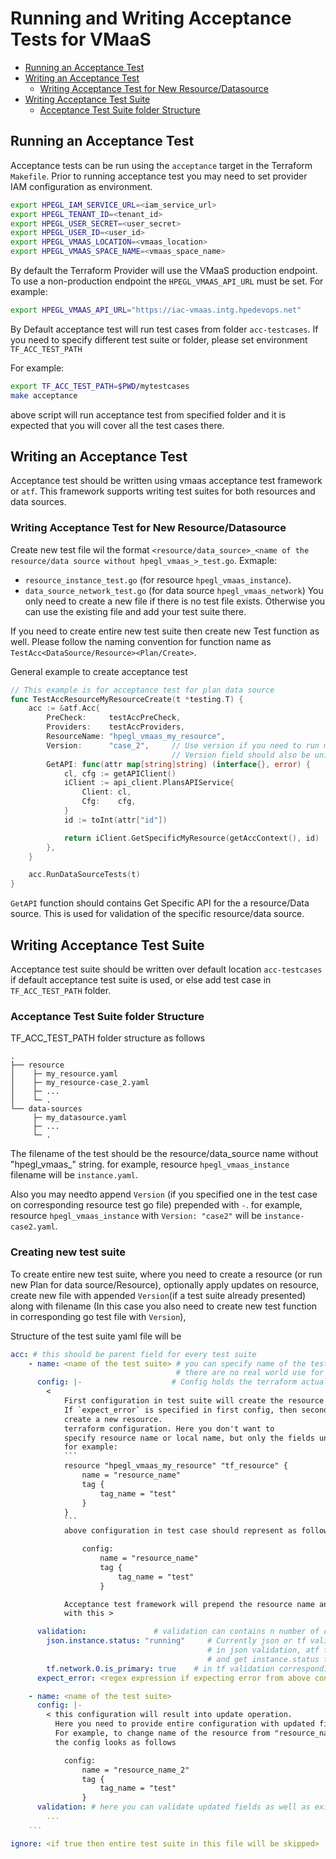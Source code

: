# Running and Writing Acceptance Tests for VMaaS
- [Running an Acceptance Test](#running-an-acceptance-test)
- [Writing an Acceptance Test](#writing-an-acceptance-test)
    - [Writing Acceptance Test for New Resource/Datasource](#writing-acceptance-test-for-new-resource-datasource)
- [Writing Acceptance Test Suite](#writing-acceptance-test-suite)
    - [Acceptance Test Suite folder Structure](#acceptance-test-suite-folder-structure)

## Running an Acceptance Test

Acceptance tests can be run using the `acceptance` target in the Terraform
`Makefile`. Prior to running acceptance test you may need to set provider
IAM configuration as environment.

```bash
export HPEGL_IAM_SERVICE_URL=<iam_service_url>
export HPEGL_TENANT_ID=<tenant_id>
export HPEGL_USER_SECRET=<user_secret>
export HPEGL_USER_ID=<user_id>
export HPEGL_VMAAS_LOCATION=<vmaas_location>
export HPEGL_VMAAS_SPACE_NAME=<vmaas_space_name>
```

By default the Terraform Provider will use the VMaaS production endpoint. To
use a non-production endpoint the `HPEGL_VMAAS_API_URL` must be set. For
example:
```bash
export HPEGL_VMAAS_API_URL="https://iac-vmaas.intg.hpedevops.net"
```

By Default acceptance test will run test cases from folder `acc-testcases`.
If you need to specify different test suite or folder, please set environment
`TF_ACC_TEST_PATH`

For example:
```bash
export TF_ACC_TEST_PATH=$PWD/mytestcases
make acceptance
```
above script will run acceptance test from specified folder and it is expected that
you will cover all the test cases there.


## Writing an Acceptance Test

Acceptance test should be written using vmaas acceptance test framework or `atf`. This
framework supports writing test suites for both resources and data sources.

### Writing Acceptance Test for New Resource/Datasource

Create new test file wil the format `<resource/data_source>_<name of the resource/data source without hpegl_vmaas_>_test.go`.
Exmaple:
- `resource_instance_test.go` (for resource `hpegl_vmaas_instance`).
- `data_source_network_test.go` (for data source `hpegl_vmaas_network`)
You only need to create a new file if there is no test file exists. Otherwise you can use the existing file
and add your test suite there.

If you need to create entire new test suite then create new Test function as well.
Please follow the naming convention for function name as `TestAcc<DataSource/Resource><Plan/Create>`.

General example to create acceptance test
```go
// This example is for acceptance test for plan data source
func TestAccResourceMyResourceCreate(t *testing.T) {
	acc := &atf.Acc{
		PreCheck:     testAccPreCheck,
		Providers:    testAccProviders,
		ResourceName: "hpegl_vmaas_my_resource",
        Version:      "case_2",     // Use version if you need to run multiple step cases, if not then skip this field
                                    // Version field should also be unique
		GetAPI: func(attr map[string]string) (interface{}, error) {
			cl, cfg := getAPIClient()
			iClient := api_client.PlansAPIService{
				Client: cl,
				Cfg:    cfg,
			}
			id := toInt(attr["id"])

			return iClient.GetSpecificMyResource(getAccContext(), id)
		},
	}

	acc.RunDataSourceTests(t)
}
```

`GetAPI` function should contains Get Specific API for the a resource/Data source. This is
used for validation of the specific resource/data source.

## Writing Acceptance Test Suite

Acceptance test suite should be written over default location `acc-testcases` if default acceptance
test suite is used, or else add test case in `TF_ACC_TEST_PATH` folder.

### Acceptance Test Suite folder Structure

TF_ACC_TEST_PATH folder structure as follows

    .
    ├── resource
    │    ├─ my_resource.yaml
    │    ├─ my_resource-case_2.yaml
    │    ├─ ...
    │    └─ .
    └── data-sources
         ├─ my_datasource.yaml
         ├─ ...
         └─ .

The filename of the test should be the resource/data_source name without "hpegl_vmaas_" string.
for example, resource `hpegl_vmaas_instance` filename will be `instance.yaml`.

Also you may needto append `Version` (if you specified one in the test case on corresponding resource test go file)
prepended with `-`.
for example, resource `hpegl_vmaas_instance` with `Version: "case2"` will be `instance-case2.yaml`.

### Creating new test suite

To create entire new test suite, where you need to create a resource (or run new Plan for data source/Resource),
optionally apply updates on resource, create new file with appended `Version`(if a test suite already presented)
along with filename (In this case you also need to create new test function in corresponding go test file with `Version`),

Structure of the test suite yaml file will be
```yml
acc: # this should be parent field for every test suite
    - name: <name of the test suite> # you can specify name of the test suite here, Apart from the readability
                                     # there are no real world use for the 'name' field
      config: |-                    # Config holds the terraform actual configuration.
        <
            First configuration in test suite will create the resource and rest will update the resource.
            If `expect_error` is specified in first config, then second configuration will be used to
            create a new resource.
            terraform configuration. Here you don't want to
            specify resource name or local name, but only the fields under it.
            for example:
            ```
            resource "hpegl_vmaas_my_resource" "tf_resource" {
                name = "resource_name"
                tag {
                    tag_name = "test"
                }
            }
            ```
            above configuration in test case should represent as follows

                config:
                    name = "resource_name"
                    tag {
                        tag_name = "test"
                    }

            Acceptance test framework will prepend the resource name and local name along
            with this >

      validation:               # validation can contains n number of child validations
        json.instance.status: "running"     # Currently json or tf validations are supported
                                            # in json validation, atf framework will call get API for instance with ID of the created instance
                                            # and get instance.status field from response json and check equality to "running"
        tf.network.0.is_primary: true    # in tf validation corresponding field in state field is compared to RHS
      expect_error: <regex expression if expecting error from above configuration>

    - name: <name of the test suite>
      config: |-
        < this configuration will result into update operation.
          Here you need to provide entire configuration with updated fields
          For example, to change name of the resource from "resource_name" to "resource_name_2"
          the config looks as follows

            config:
                name = "resource_name_2"
                tag {
                    tag_name = "test"
                }
      validation: # here you can validate updated fields as well as existing fields
        ...
    ...

ignore: <if true then entire test suite in this file will be skipped>
```

